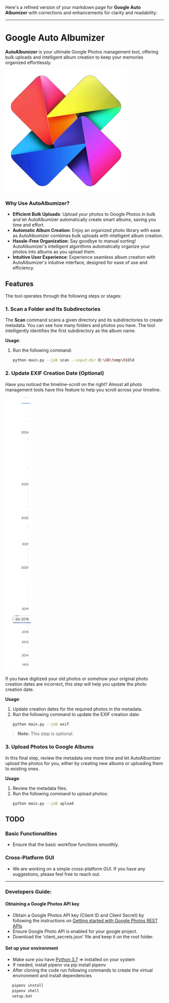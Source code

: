 Here's a refined version of your markdown page for **Google Auto Albumizer** with corrections and enhancements for clarity and readability:

---

# Google Auto Albumizer

**AutoAlbumizer** is your ultimate Google Photos management tool, offering bulk uploads and intelligent album creation to keep your memories organized effortlessly.

![Google Auto Albumizer](graphics/GAutoAlbumizer_logo_m.png)

### Why Use AutoAlbumizer?
- **Efficient Bulk Uploads**: Upload your photos to Google Photos in bulk and let AutoAlbumizer automatically create smart albums, saving you time and effort.
- **Automatic Album Creation**: Enjoy an organized photo library with ease as AutoAlbumizer combines bulk uploads with intelligent album creation.
- **Hassle-Free Organization**: Say goodbye to manual sorting! AutoAlbumizer's intelligent algorithms automatically organize your photos into albums as you upload them.
- **Intuitive User Experience**: Experience seamless album creation with AutoAlbumizer's intuitive interface, designed for ease of use and efficiency.

## Features

The tool operates through the following steps or stages:

### 1. Scan a Folder and Its Subdirectories

The **Scan** command scans a given directory and its subdirectories to create metadata. You can see how many folders and photos you have. The tool intelligently identifies the first subdirectory as the album name.

**Usage**:
1. Run the following command:
   ```bash
   python main.py --job scan --input-dir D:\GD\temp\01Old
   ```

### 2. Update EXIF Creation Date (Optional)

Have you noticed the timeline-scroll on the right? Almost all photo management tools have this feature to help you scroll across your timeline.

![Google Photo Timeline Scroll](graphics/google-photos-timeline-scroll.png)

If you have digitized your old photos or somehow your original photo creation dates are incorrect, this step will help you update the photo creation date.

**Usage**:
1. Update creation dates for the required photos in the metadata.
2. Run the following command to update the EXIF creation date:
   ```bash
   python main.py --job exif
   ```

> **Note:** This step is optional.

### 3. Upload Photos to Google Albums

In this final step, review the metadata one more time and let AutoAlbumizer upload the photos for you, either by creating new albums or uploading them to existing ones.

**Usage**:
1. Review the metadata files.
2. Run the following command to upload photos:
   ```bash
   python main.py --job upload
   ```

## TODO

### Basic Functionalities

- Ensure that the basic workflow functions smoothly.

### Cross-Platform GUI

- We are working on a simple cross-platform GUI. If you have any suggestions, please feel free to reach out.

---

### Developers Guide:

#### Obtaining a Google Photos API key

- Obtain a Google Photos API key (Client ID and Client Secret) by following the instructions on [Getting started with Google Photos REST APIs](https://developers.google.com/photos/library/guides/get-started)
- Ensure Google Photo API is enabled for your google project.
- Download the 'client_secrets.json' file and keep it on the root folder.

#### Set up your environment

- Make sure you have [Python 3.7](https://www.python.org/downloads/) => installed on your system
- If needed, install pipenv via pip install pipenv
- After cloning the code run following commands to create the virtual environment and install dependencies

```bash
   pipenv install
   pipenv shell
   setup.bat
```
